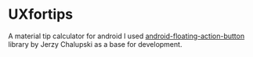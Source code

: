# UXfortips
A material tip calculator for android 
I used [android-floating-action-button](https://github.com/futuresimple/android-floating-action-button) library by Jerzy Chalupski as a base for development.

